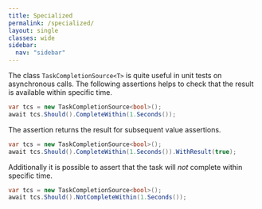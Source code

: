 ```yaml
---
title: Specialized
permalink: /specialized/
layout: single
classes: wide
sidebar:
  nav: "sidebar"
---
```


The class `TaskCompletionSource<T>` is quite useful in unit tests on asynchronous calls.
The following assertions helps to check that the result is available within specific time.

```csharp
var tcs = new TaskCompletionSource<bool>();
await tcs.Should().CompleteWithin(1.Seconds());
```

The assertion returns the result for subsequent value assertions.

```csharp
var tcs = new TaskCompletionSource<bool>();
await tcs.Should().CompleteWithin(1.Seconds()).WithResult(true);
```

Additionally it is possible to assert that the task will *not* complete within specific time.

```csharp
var tcs = new TaskCompletionSource<bool>();
await tcs.Should().NotCompleteWithin(1.Seconds());
```
